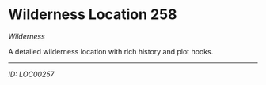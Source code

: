 # Wilderness Location 258

*Wilderness*

A detailed wilderness location with rich history and plot hooks.

---
*ID: LOC00257*